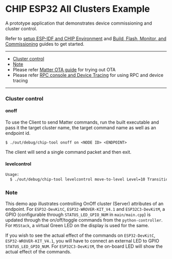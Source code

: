 # CHIP ESP32 All Clusters Example

A prototype application that demonstrates device commissioning and cluster
control.

Refer to
[setup ESP-IDF and CHIP Environment](#setup-esp-idf-and-chip-environment) and
[Build, Flash, Monitor, and Commissioning](#build-flash-monitor-and-commissioning)
guides to get started.

---

-   [Cluster control](#cluster-control)
-   [Note](#note)
-   Please refer [Matter OTA guide](../../../docs/guides/esp32/ota.md) for
    trying out OTA
-   Please refer
    [RPC console and Device Tracing](../../../docs/guides/esp32/rpc_console.md)
    for using RPC and device tracing

---

### Cluster control

#### onoff

To use the Client to send Matter commands, run the built executable and pass it
the target cluster name, the target command name as well as an endpoint id.

```
$ ./out/debug/chip-tool onoff on <NODE ID> <ENDPOINT>
```

The client will send a single command packet and then exit.

#### levelcontrol

```bash
Usage:
  $ ./out/debug/chip-tool levelcontrol move-to-level Level=10 TransitionTime=0 OptionMask=0 OptionOverride=0 <NODE ID> <ENDPOINT>
```

### Note

This demo app illustrates controlling OnOff cluster (Server) attributes of an
endpoint. For `ESP32-DevKitC`, `ESP32-WROVER-KIT_V4.1` and `ESP32C3-DevKitM`, a
GPIO (configurable through `STATUS_LED_GPIO_NUM` in `main/main.cpp`) is updated
through the on/off/toggle commands from the `python-controller`. For `M5Stack`,
a virtual Green LED on the display is used for the same.

If you wish to see the actual effect of the commands on `ESP32-DevKitC`,
`ESP32-WROVER-KIT_V4.1`, you will have to connect an external LED to GPIO
`STATUS_LED_GPIO_NUM`. For `ESP32C3-DevKitM`, the on-board LED will show the
actual effect of the commands.

